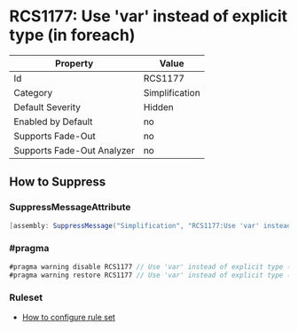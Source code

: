 # RCS1177: Use 'var' instead of explicit type \(in foreach\)

Property | Value
--- | ---
Id|RCS1177
Category|Simplification
Default Severity|Hidden
Enabled by Default|no
Supports Fade\-Out|no
Supports Fade\-Out Analyzer|no

## How to Suppress

### SuppressMessageAttribute

```csharp
[assembly: SuppressMessage("Simplification", "RCS1177:Use 'var' instead of explicit type (in foreach).", Justification = "<Pending>")]
```

### \#pragma

```csharp
#pragma warning disable RCS1177 // Use 'var' instead of explicit type (in foreach).
#pragma warning restore RCS1177 // Use 'var' instead of explicit type (in foreach).
```

### Ruleset

* [How to configure rule set](../HowToConfigureAnalyzers.md)
